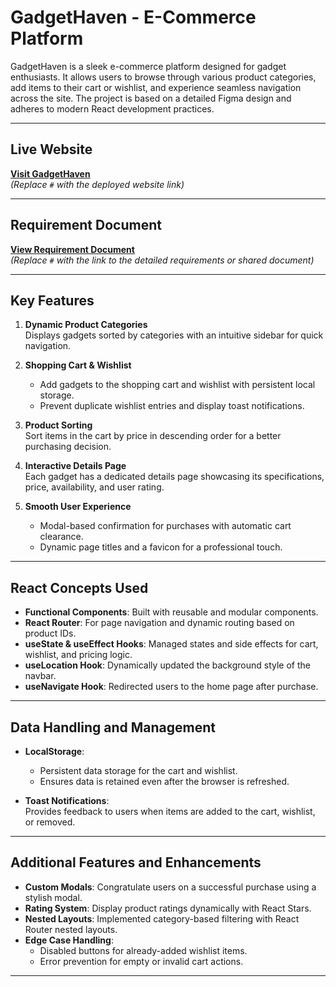 # GadgetHaven - E-Commerce Platform

GadgetHaven is a sleek e-commerce platform designed for gadget enthusiasts. It allows users to browse through various product categories, add items to their cart or wishlist, and experience seamless navigation across the site. The project is based on a detailed Figma design and adheres to modern React development practices.

---

## Live Website
[**Visit GadgetHaven**](#)  
*(Replace `#` with the deployed website link)*

---

## Requirement Document
[**View Requirement Document**](#)  
*(Replace `#` with the link to the detailed requirements or shared document)*

---

## Key Features

1. **Dynamic Product Categories**  
   Displays gadgets sorted by categories with an intuitive sidebar for quick navigation.  
   
2. **Shopping Cart & Wishlist**  
   - Add gadgets to the shopping cart and wishlist with persistent local storage.  
   - Prevent duplicate wishlist entries and display toast notifications.  

3. **Product Sorting**  
   Sort items in the cart by price in descending order for a better purchasing decision.  

4. **Interactive Details Page**  
   Each gadget has a dedicated details page showcasing its specifications, price, availability, and user rating.  

5. **Smooth User Experience**  
   - Modal-based confirmation for purchases with automatic cart clearance.  
   - Dynamic page titles and a favicon for a professional touch.  

---

## React Concepts Used

- **Functional Components**: Built with reusable and modular components.  
- **React Router**: For page navigation and dynamic routing based on product IDs.  
- **useState & useEffect Hooks**: Managed states and side effects for cart, wishlist, and pricing logic.  
- **useLocation Hook**: Dynamically updated the background style of the navbar.  
- **useNavigate Hook**: Redirected users to the home page after purchase.  

---

## Data Handling and Management

- **LocalStorage**:  
  - Persistent data storage for the cart and wishlist.  
  - Ensures data is retained even after the browser is refreshed.  

- **Toast Notifications**:  
  Provides feedback to users when items are added to the cart, wishlist, or removed.

---

## Additional Features and Enhancements
  
- **Custom Modals**: Congratulate users on a successful purchase using a stylish modal.  
- **Rating System**: Display product ratings dynamically with React Stars.  
- **Nested Layouts**: Implemented category-based filtering with React Router nested layouts.  
- **Edge Case Handling**:  
  - Disabled buttons for already-added wishlist items.  
  - Error prevention for empty or invalid cart actions.  

---